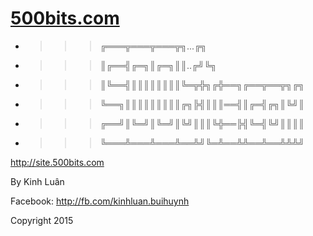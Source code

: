 # [500bits.com](http://500bits.com/)

* >>> ╔═══╦═══╦═══╦╗...╔╗
* >>> ║╔══╣╔═╗║╔═╗║║..╔╝╚╗
* >>> ║╚══╣║║║║║║║║╚═╦╬╗╔╬══╗╔══╦══╦╗╔╗
* >>> ╚══╗║║║║║║║║║╔╗╠╣║║║══╣║╔═╣╔╗║╚╝║
* >>> ╔══╝║╚═╝║╚═╝║╚╝║║║╚╬══╠╣╚═╣╚╝║║║║
* >>> ╚═══╩═══╩═══╩══╩╝╚═╩══╩╩══╩══╩╩╩╝

http://site.500bits.com

By Kinh Luân

Facebook: http://fb.com/kinhluan.buihuynh

Copyright 2015
